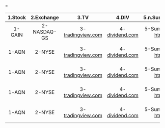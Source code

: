 
#
=
  

|1.Stock|2.Exchange|3.TV|4.DIV|5.n.Summary|6.n.Dividends|7.API 1|8.API 2|
| :---: | :---: | :---: | :---: | :---: | :---: | :---: | :---: |
|1-GAIN|2-NASDAQ-GS|3-[tradingview.com](https://www.tradingview.com/chart/?symbol=NASDAQ-GS%3AGAIN)|4-[dividend.com](https://www.dividend.com/search/?q=GAIN)|5-Summary: [html](https://www.nasdaq.com/market-activity/stocks/GAIN)|6-History: [html](https://www.nasdaq.com/market-activity/stocks/GAIN/dividend-history)|7-Summary: [json](https://api.nasdaq.com/api/quote/GAIN/summary?assetclass=stocks)|8-History: [json](https://api.nasdaq.com/api/quote/GAIN/dividends?assetclass=stocks)|
|1-AQN|2-NYSE|3-[tradingview.com](https://www.tradingview.com/chart/?symbol=NYSE%3AAQN)|4-[dividend.com](https://www.dividend.com/search/?q=AQN)|5-Summary: [html](https://www.nasdaq.com/market-activity/stocks/AQN)|6-History: [html](https://www.nasdaq.com/market-activity/stocks/AQN/dividend-history)|7-Summary: [json](https://api.nasdaq.com/api/quote/AQN/summary?assetclass=stocks)|8-History: [json](https://api.nasdaq.com/api/quote/AQN/dividends?assetclass=stocks)|
|1-AQN|2-NYSE|3-[tradingview.com](https://www.tradingview.com/chart/?symbol=NYSE%3AAQN)|4-[dividend.com](https://www.dividend.com/search/?q=AQN)|5-Summary: [html](https://www.nasdaq.com/market-activity/stocks/AQN)|6-History: [html](https://www.nasdaq.com/market-activity/stocks/AQN/dividend-history)|7-Summary: [json](https://api.nasdaq.com/api/quote/AQN/summary?assetclass=stocks)|8-History: [json](https://api.nasdaq.com/api/quote/AQN/dividends?assetclass=stocks)|
|1-AQN|2-NYSE|3-[tradingview.com](https://www.tradingview.com/chart/?symbol=NYSE%3AAQN)|4-[dividend.com](https://www.dividend.com/search/?q=AQN)|5-Summary: [html](https://www.nasdaq.com/market-activity/stocks/AQN)|6-History: [html](https://www.nasdaq.com/market-activity/stocks/AQN/dividend-history)|7-Summary: [json](https://api.nasdaq.com/api/quote/AQN/summary?assetclass=stocks)|8-History: [json](https://api.nasdaq.com/api/quote/AQN/dividends?assetclass=stocks)|
|1-AQN|2-NYSE|3-[tradingview.com](https://www.tradingview.com/chart/?symbol=NYSE%3AAQN)|4-[dividend.com](https://www.dividend.com/search/?q=AQN)|5-Summary: [html](https://www.nasdaq.com/market-activity/stocks/AQN)|6-History: [html](https://www.nasdaq.com/market-activity/stocks/AQN/dividend-history)|7-Summary: [json](https://api.nasdaq.com/api/quote/AQN/summary?assetclass=stocks)|8-History: [json](https://api.nasdaq.com/api/quote/AQN/dividends?assetclass=stocks)|
